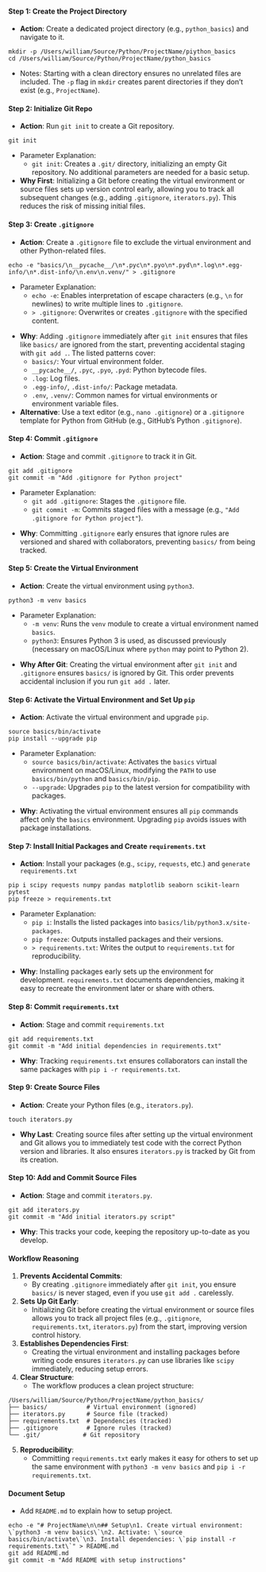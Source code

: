
#### Step 1: Create the Project Directory
+ **Action**: Create a dedicated project directory (e.g., `python_basics`) and navigate to it.
```
mkdir -p /Users/william/Source/Python/ProjectName/piython_basics
cd /Users/william/Source/Python/ProjectName/python_basics
```
+ Notes: Starting with a clean directory ensures no unrelated files are included. The `-p` flag in `mkdir` creates parent directories if they don’t exist (e.g., `ProjectName`).
#### Step 2: Initialize Git Repo
+ **Action**: Run `git init` to create a Git repository.
```
git init
```
+ Parameter Explanation: 
	+ `git init`: Creates a `.git/` directory, initializing an empty Git repository.  No additional parameters are needed for a basic setup.
+ **Why First**: Initializing a Git before creating the virtual environment or source files sets up version control early, allowing you to track all subsequent changes (e.g., adding `.gitignore`, `iterators.py`). This reduces the risk of missing initial files.

#### Step 3: Create `.gitignore`
+ **Action**: Create a `.gitignore` file to exclude the virtual environment and other Python-related files.
```
echo -e "basics/\n__pycache__/\n*.pyc\n*.pyo\n*.pyd\n*.log\n*.egg-info/\n*.dist-info/\n.env\n.venv/" > .gitignore
```
+ Parameter Explanation:
	+ `echo -e`: Enables interpretation of escape characters (e.g., `\n` for newlines) to write multiple lines to `.gitignore`.
    - `> .gitignore`: Overwrites or creates `.gitignore` with the specified content.
- **Why**: Adding `.gitignore` immediately after `git init` ensures that files like `basics/` are ignored from the start, preventing accidental staging with `git add .`. The listed patterns cover:
    - `basics/`: Your virtual environment folder.
    - `__pycache__/`, `.pyc`, `.pyo`, `.pyd`: Python bytecode files.
    - `.log`: Log files.
    - `.egg-info/`, `.dist-info/`: Package metadata.
    - `.env`, `.venv/`: Common names for virtual environments or environment variable files.
- **Alternative**: Use a text editor (e.g., `nano .gitignore`) or a `.gitignore` template for Python from GitHub (e.g., GitHub’s Python `.gitignore`).

#### Step 4: Commit `.gitignore`
+ **Action**: Stage and commit `.gitignore` to track it in Git.
```
git add .gitignore
git commit -m "Add .gitignore for Python project"
```
+ Parameter Explanation:
	+ `git add .gitignore`: Stages the `.gitignore` file.
    - `git commit -m`: Commits staged files with a message (e.g., `"Add .gitignore for Python project"`).
- **Why**: Committing `.gitignore` early ensures that ignore rules are versioned and shared with collaborators, preventing `basics/` from being tracked.

#### Step 5: Create the Virtual Environment
+ **Action**: Create the virtual environment using `python3`.
```
python3 -m venv basics
```
+ Parameter Explanation:
	+ `-m venv`: Runs the `venv` module to create a virtual environment named `basics`.
    - `python3`: Ensures Python 3 is used, as discussed previously (necessary on macOS/Linux where `python` may point to Python 2).
- **Why After Git**: Creating the virtual environment after `git init` and `.gitignore` ensures `basics/` is ignored by Git. This order prevents accidental inclusion if you run `git add .` later.

#### Step 6:  Activate the Virtual Environment and Set Up `pip`
+ **Action**: Activate the virtual environment and upgrade `pip`.
```
source basics/bin/activate
pip install --upgrade pip
```
+ Parameter Explanation:
	+ `source basics/bin/activate`: Activates the `basics` virtual environment on macOS/Linux, modifying the `PATH` to use `basics/bin/python` and `basics/bin/pip`.
    - `--upgrade`: Upgrades `pip` to the latest version for compatibility with packages.
- **Why**: Activating the virtual environment ensures all `pip` commands affect only the `basics` environment. Upgrading `pip` avoids issues with package installations.

#### Step 7:  Install Initial Packages and Create `requirements.txt`
+ **Action**: Install your packages (e.g., `scipy`, `requests`, etc.) and `generate requirements.txt`
```
pip i scipy requests numpy pandas matplotlib seaborn scikit-learn pytest
pip freeze > requirements.txt
```
+ Parameter Explanation:
	+ `pip i`: Installs the listed packages into `basics/lib/python3.x/site-packages`.
    - `pip freeze`: Outputs installed packages and their versions.
    - `> requirements.txt`: Writes the output to `requirements.txt` for reproducibility.
- **Why**: Installing packages early sets up the environment for development. `requirements.txt` documents dependencies, making it easy to recreate the environment later or share with others.

#### Step 8:  Commit `requirements.txt`
+ **Action**: Stage and commit `requirements.txt`
```
git add requirements.txt
git commit -m "Add initial dependencies in requirements.txt"
```
+ **Why**: Tracking `requirements.txt` ensures collaborators can install the same packages with `pip i -r requirements.txt`.

#### Step 9:  Create Source Files
+ **Action**: Create your Python files (e.g., `iterators.py`).
```
touch iterators.py
```
+ **Why Last**: Creating source files after setting up the virtual environment and Git allows you to immediately test code with the correct Python version and libraries. It also ensures `iterators.py` is tracked by Git from its creation.

#### Step 10:  Add and Commit Source Files
+ **Action**: Stage and commit `iterators.py`.
```
git add iterators.py
git commit -m "Add initial iterators.py script"
```
+ **Why**: This tracks your code, keeping the repository up-to-date as you develop.

#### Workflow Reasoning
1. **Prevents Accidental Commits**:
    - By creating `.gitignore` immediately after `git init`, you ensure `basics/` is never staged, even if you use `git add .` carelessly.
2. **Sets Up Git Early**:
    - Initializing Git before creating the virtual environment or source files allows you to track all project files (e.g., `.gitignore`, `requirements.txt`, `iterators.py`) from the start, improving version control history.
3. **Establishes Dependencies First**:
    - Creating the virtual environment and installing packages before writing code ensures `iterators.py` can use libraries like `scipy` immediately, reducing setup errors.
4. **Clear Structure**:
	+ The workflow produces a clean project structure:
```
/Users/william/Source/Python/ProjectName/python_basics/
├── basics/           # Virtual environment (ignored)
├── iterators.py      # Source file (tracked)
├── requirements.txt  # Dependencies (tracked)
├── .gitignore        # Ignore rules (tracked)
└── .git/            # Git repository
```
5. **Reproducibility**:
	+ Committing `requirements.txt` early makes it easy for others to set up the same environment with `python3 -m venv basics` and `pip i -r requirements.txt`.


#### Document Setup
+ Add `README.md` to explain how to setup project.
```
echo -e "# ProjectName\n\n## Setup\n1. Create virtual environment: \`python3 -m venv basics\`\n2. Activate: \`source basics/bin/activate\`\n3. Install dependencies: \`pip install -r requirements.txt\`" > README.md
git add README.md
git commit -m "Add README with setup instructions"
```

